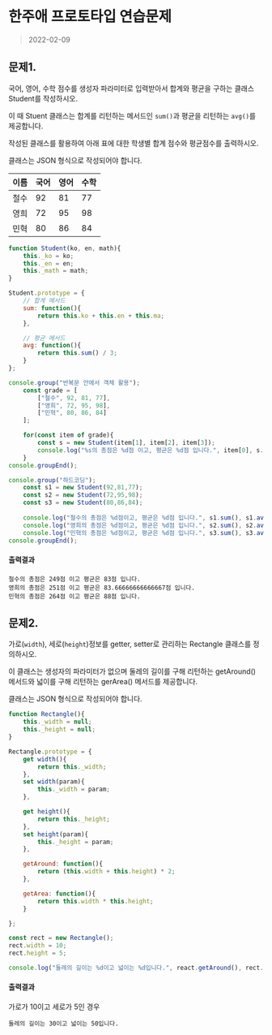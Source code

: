 # 한주애 프로토타입 연습문제
>2022-02-09

## 문제1. 

국어, 영어, 수학 점수를 생성자 파라미터로 입력받아서 합계와 평균을 구하는 클래스 Student를 작성하시오.

이 때 Stuent 클래스는 합계를 리턴하는 메서드인 `sum()`과 평균을 리턴하는 `avg()`를 제공합니다.

작성된 클래스를 활용하여 아래 표에 대한 학생별 합계 점수와 평균점수를 출력하시오.

클래스는 JSON 형식으로 작성되어야 합니다.

| 이름 | 국어 | 영어 | 수학 |
|---|---|---|---|
| 철수 | 92 | 81 | 77 |
| 영희 | 72 | 95 | 98 |
| 민혁 | 80 | 86 | 84 |

```js
function Student(ko, en, math){
    this._ko = ko;
    this._en = en;
    this._math = math;
}

Student.prototype = {
    // 합계 메서드
    sum: function(){
        return this.ko + this.en + this.ma;
    },

    // 평균 메서드
    avg: function(){
        return this.sum() / 3;
    }
};

console.group("반복문 안에서 객체 활용");
    const grade = [
        ["철수", 92, 81, 77],
        ["영희", 72, 95, 98],
        ["민혁", 80, 86, 84]
    ];

    for(const item of grade){
        const s = new Student(item[1], item[2], item[3]);
        console.log("%s의 총점은 %d점 이고, 평균은 %d점 입니다.", item[0], s.sum(), s.avg());
    }
console.groupEnd();

console.group("하드코딩");
    const s1 = new Student(92,81,77);
    const s2 = new Student(72,95,98);
    const s3 = new Student(80,86,84);
    
    console.log("철수의 총점은 %d점이고, 평균은 %d점 입니다.", s1.sum(), s1.avg());
    console.log("영희의 총점은 %d점이고, 평균은 %d점 입니다.", s2.sum(), s2.avg());
    console.log("민혁의 총점은 %d점이고, 평균은 %d점 입니다.", s3.sum(), s3.avg());
console.groupEnd();
```

#### 출력결과

```
철수의 총점은 249점 이고 평균은 83점 입니다.
영희의 총점은 251점 이고 평균은 83.66666666666667점 입니다.
민혁의 총점은 264점 이고 평균은 88점 입니다.
```


## 문제2.

가로(`width`), 세로(`height`)정보를 getter, setter로 관리하는 Rectangle 클래스를 정의하시오.

이 클래스는 생성자의 파라미터가 없으며 둘레의 길이를 구해 리턴하는 getAround() 메서드와 넓이를 구해 리턴하는 gerArea() 메서드를 제공합니다.

클래스는 JSON 형식으로 작성되어야 합니다.
```js
function Rectangle(){
    this._width = null;
    this._height = null;
}

Rectangle.prototype = {
    get width(){
        return this._width;
    },
    set width(param){
        this._width = param;
    },

    get height(){
        return this._height;
    },
    set height(param){
        this._height = param;
    },

    getAround: function(){
        return (this.width + this.height) * 2;
    },

    getArea: function(){
        return this.width * this.height;
    }

};

const rect = new Rectangle();
rect.width = 10;
rect.height = 5;

console.log("둘레의 길이는 %d이고 넓이는 %d입니다.", react.getAround(), rect.getArea());
```

#### 출력결과

가로가 10이고 세로가 5인 경우

```
둘레의 길이는 30이고 넓이는 50입니다.
```